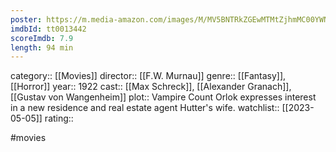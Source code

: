 ```yaml
---
poster: https://m.media-amazon.com/images/M/MV5BNTRkZGEwMTMtZjhmMC00YWNhLWFjZjAtNzBiZjU0ODRjMjE0XkEyXkFqcGdeQXVyNjc5NjEzNA@@._V1_SX300.jpg
imdbId: tt0013442
scoreImdb: 7.9
length: 94 min
---
```


category:: [[Movies]]
director:: [[F.W. Murnau]]
genre:: [[Fantasy]], [[Horror]]
year:: 1922
cast:: [[Max Schreck]], [[Alexander Granach]], [[Gustav von Wangenheim]]
plot:: Vampire Count Orlok expresses interest in a new residence and real estate agent Hutter's wife.
watchlist:: [[2023-05-05]]
rating::

#movies 

